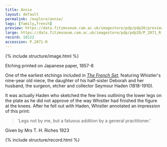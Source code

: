 ```yaml
---
title: Annie
layout: default
permalink: /explore/annie/
tags: [family,french]
preview: https://data.fitzmuseum.cam.ac.uk/imagestore/pdp/pdp20/preview_P_2071_R.jpg
large: https://data.fitzmuseum.cam.ac.uk/imagestore/pdp/pdp20/P_2071_R.jpg
record: 10122
accession: P.2071-R
---
```

{% include structure/image.html %}

Etching printed on Japanese paper, 1857-8

One of the earliest etchings included in [_The French Set_](/the-french-set/), featuring Whistler's nine-year old niece, the daughter of his half-sister Deborah and her husband, the surgeon, etcher and collector Seymour Haden (1818-1910).

It was actually Haden who sketched the few lines outlining the lower legs on the plate as he did not approve of the way Whistler had finished the figure at the knees. After he fell out with Haden, Whistler annotated an impression of this print:

> 'Legs not by me, but a fatuous addition by a general practitioner.'

Given by Mrs T. H. Riches 1923

{% include structure/record.html %}

